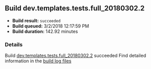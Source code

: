 ## Build dev.templates.tests.full_20180302.2
- **Build result:** `succeeded`
- **Build queued:** 3/2/2018 12:17:59 PM
- **Build duration:** 142.92 minutes
### Details
Build [dev.templates.tests.full_20180302.2](https://winappstudio.visualstudio.com/web/build.aspx?pcguid=a4ef43be-68ce-4195-a619-079b4d9834c2&builduri=vstfs%3a%2f%2f%2fBuild%2fBuild%2f25185) succeeded
Find detailed information in the [build log files](https://uwpctdiags.blob.core.windows.net/buildlogs/dev.templates.tests.full_20180302.2_logs.zip)

